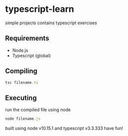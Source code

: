 # typescript-learn
simple projects contains typescript exercises

## Requirements
- Node.js
- Typescript (global)

## Compiling
```javascript
tsc filename.ts
 ```
 
## Executing
run the compiled file using node
```javascript
node filename.js
```
built using node v10.15.1 and typescript v3.3.333
have fun!
